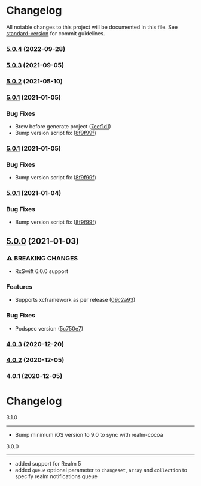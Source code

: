 # Changelog

All notable changes to this project will be documented in this file. See [standard-version](https://github.com/conventional-changelog/standard-version) for commit guidelines.

### [5.0.4](https://github.com/huma-engineering/RxRealm/branches/compare/v5.0.4%0Dv5.0.3) (2022-09-28)

### [5.0.3](https://github.com/RxSwiftCommunity/RxRealm/branches/compare/v5.0.3%0Dv5.0.2) (2021-09-05)

### [5.0.2](https://github.com/RxSwiftCommunity/RxRealm/branches/compare/v5.0.2%0Dv5.0.1) (2021-05-10)

### [5.0.1](https://github.com/RxSwiftCommunity/RxRealm/branches/compare/v5.0.1%0Dv5.0.0) (2021-01-05)


### Bug Fixes

* Brew before generate project ([7eef1d1](https://github.com/RxSwiftCommunity/RxRealm/commits/7eef1d1ba130627af7d140682f912c89830cf1eb))
* Bump version script fix ([8f9f99f](https://github.com/RxSwiftCommunity/RxRealm/commits/8f9f99f4680a07cbeedd63cfb7a26e269b907bf9))

### [5.0.1](https://github.com/RxSwiftCommunity/RxRealm/branches/compare/v5.0.1%0Dv5.0.0) (2021-01-05)


### Bug Fixes

* Bump version script fix ([8f9f99f](https://github.com/RxSwiftCommunity/RxRealm/commits/8f9f99f4680a07cbeedd63cfb7a26e269b907bf9))

### [5.0.1](https://github.com/RxSwiftCommunity/RxRealm/branches/compare/v5.0.1%0Dv5.0.0) (2021-01-04)


### Bug Fixes

* Bump version script fix ([8f9f99f](https://github.com/RxSwiftCommunity/RxRealm/commits/8f9f99f4680a07cbeedd63cfb7a26e269b907bf9))

## [5.0.0](https://github.com/RxSwiftCommunity/RxRealm/branches/compare/v5.0.0%0Dv4.0.3) (2021-01-03)


### ⚠ BREAKING CHANGES

* RxSwift 6.0.0 support

### Features

* Supports xcframework as per release ([09c2a93](https://github.com/RxSwiftCommunity/RxRealm/commits/09c2a93da5e0ca43fa323e2c76f356d07320069d))


### Bug Fixes

* Podspec version ([5c750e7](https://github.com/RxSwiftCommunity/RxRealm/commits/5c750e788284f54b981eaf2d7af5c3f1d61600a8))

### [4.0.3](https://github.com/RxSwiftCommunity/RxRealm/branches/compare/v4.0.3%0Dv4.0.2) (2020-12-20)

### [4.0.2](https://github.com/RxSwiftCommunity/RxRealm/branches/compare/v4.0.2%0Dv4.0.1) (2020-12-05)

### 4.0.1 (2020-12-05)

Changelog
=========

3.1.0
_____

- Bump minimum iOS version to 9.0 to sync with realm-cocoa

3.0.0
_____

- added support for Realm 5
- added `queue` optional parameter to `changeset`, `array` and `collection` to specify realm notifications queue
